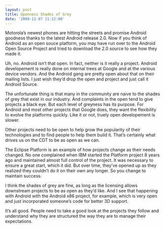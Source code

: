```yaml
---
layout: post
title: Openness Shades of Grey
date: '2009-11-07 11:12:00'
---
```



Motorola’s newest phones are hitting the streets and promise Android goodness thanks to the latest Android release 2.0. Now if you think of Android as an open souce platform, you may have run over to the Android Open Source Project and tried to download the 2.0 source to see how they made it.

Uh, no. Android isn’t that open. In fact, neither is it really a project. Android developement is really done on internal trees at Google and at the various device vendors. And the Android gang are pretty open about that on their mailing lists. I just wish they’d drop the open and project and just call it Android Source.

The unfortunate thing is that many in the community are naive to the shades of grey that exist in our industry. And complaints in the open tend to give projects a black eye. But each level of greyness has its purpose. For Android and most other projects that Google does, they want the flexibility to evolve the platforms quickly. Like it or not, truely open developement is slower.

Other projects need to be open to help grow the popularity of their technologies and to find people to help them build it. That’s certainly what drives us on the CDT to be as open as we can.

The Eclipse Platform is an example of how projects change as their needs changed. No one complained when IBM started the Platform project 8 years ago and maintained almost full control of the project. It was necessary to ensure a great start, which it did. But over time, they’ve opened up as they realized they couldn’t do it on their own any longer. So you change to maintain success.

I think the shades of grey are fine, as long as the licensing allows downstream projects to be as open as they’d like. And I see that happening with Android with the Android x86 project, for example, which is very open and just incorporated someone’s code for better 3D support.

It’s all good. People need to take a good look at the projects they follow and understand why they are structured the way they are to manage their expectations.


